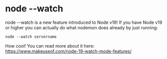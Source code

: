 # node --watch

node --watch is a new feature introduced to Node v19! If you have Node v19 or higher you can actually do what nodemon does already by just running:

`node --watch servername`

How cool! You can read more about it here: https://www.makeuseof.com/node-19-watch-mode-features/
